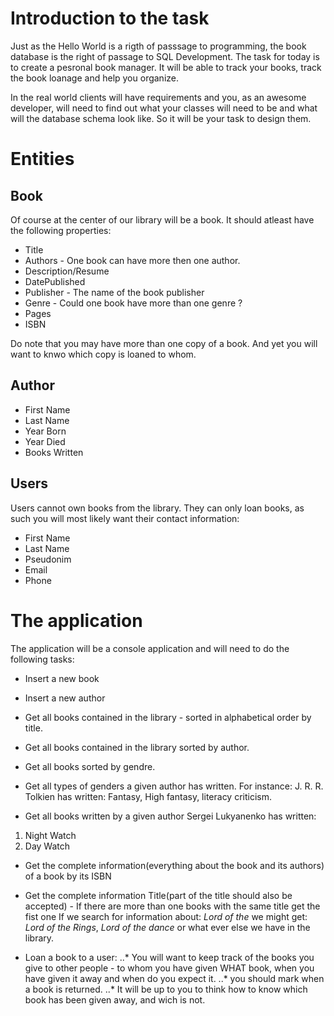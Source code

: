 # Introduction to the task
Just as the Hello World is a rigth of passsage to programming, the book database is the right of passage to SQL Development.
The task for today is to create a pesronal book manager. It will be able to track your books, track the book loanage and help you organize.

In the real world clients will have requirements and you, as an awesome developer, will need to find out what your classes will need to be 
and what will the database schema look like. So it will be your task to design them.

# Entities

## Book
Of course at the center of our library will be a book.
It should atleast have the following properties:

* Title 
* Authors - One book can have more then one author.
* Description/Resume
* DatePublished
* Publisher - The name of the book publisher
* Genre - Could one book have more than one genre ?
* Pages
* ISBN

Do note that you may have more than one copy of a book. And yet you will want to knwo which copy is loaned to whom.

## Author

* First Name
* Last Name
* Year Born
* Year Died
* Books Written

## Users
Users cannot own books from the library. They can only loan books, as such you will most likely want their contact information:

* First Name
* Last Name
* Pseudonim
* Email
* Phone

# The application
The application will be a console application and will need to do the following tasks:

* Insert a new book

* Insert a new author

* Get all books contained in the library - sorted in alphabetical order by title.

* Get all books contained in the library sorted by author.

* Get all books sorted by gendre.

* Get all types of genders a given author has written. For instance:
 J. R. R. Tolkien has written: Fantasy, High fantasy, literacy criticism.
 
* Get all books written by a given author
Sergei Lukyanenko has written:
 1) Night Watch
 2) Day Watch

* Get the complete information(everything about the book and its authors) of a book by its ISBN

* Get the complete information Title(part of the title should also be accepted) - If there are more than one books with the same title get the fist one
If we search for information about: *Lord of the* we might get: 
*Lord of the Rings*, *Lord of the dance* or what ever else we have in the library.

* Loan a book to a user:
..* You will want to keep track of the books you give to other people - to whom you have given WHAT book, when you have given it away and when do you expect it.
..* you should mark when a book is returned.
..* It will be up to you to think how to know which book has been given away, and wich is not.

